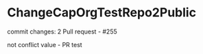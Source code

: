 # ChangeCapOrgTestRepo2Public

commit changes: 2
Pull request - #255

not conflict value - PR 
test
